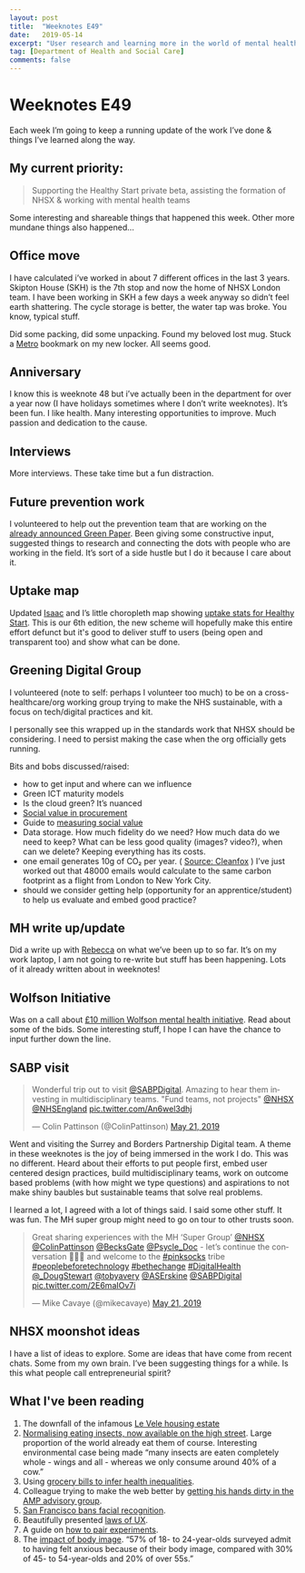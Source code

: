 ```yaml
---
layout: post
title:  "Weeknotes E49"
date:   2019-05-14
excerpt: "User research and learning more in the world of mental health"
tag: [Department of Health and Social Care]
comments: false
---
```


# Weeknotes E49
Each week I’m going to keep a running update of the work I’ve done & things I’ve learned along the way.

## My current priority:
> Supporting the Healthy Start private beta, assisting the formation of NHSX & working with mental health teams

Some interesting and shareable things that happened this week. Other more mundane things also happened…

## Office move
I have calculated i’ve worked in about 7 different offices in the last 3 years. Skipton House (SKH) is the 7th stop and now the home of NHSX London team.
I have been working in SKH a few days a week anyway so didn’t feel earth shattering. The cycle storage is better, the water tap was broke. You know, typical stuff.

Did some packing, did some unpacking. Found my beloved lost mug. Stuck a [Metro](https://www.nexus.org.uk/metro) bookmark on my new locker. All seems good. 

## Anniversary
I know this is weeknote 48 but i’ve actually been in the department for over a year now (I have holidays sometimes where I don’t write weeknotes). It’s been fun. I like health. Many interesting opportunities to improve. Much passion and dedication to the cause.

## Interviews
More interviews. These take time but a fun distraction.

## Future prevention work
I volunteered to help out the prevention team that are working on the [already announced Green Paper](https://publichealthmatters.blog.gov.uk/2018/11/05/matt-hancock-my-vision-for-prevention/). Been giving some constructive input, suggested things to research and connecting the dots with people who are working in the field.
It’s sort of a side hustle but I do it because I care about it. 

## Uptake map
Updated [Isaac](https://twitter.com/I_smith) and I’s little choropleth map showing [uptake stats for Healthy Start](https://department-of-health.github.io/Healthy-Start-Data/). This is our 6th edition, the new scheme will hopefully make this entire effort defunct but it's good to deliver stuff to users (being open and transparent too) and show what can be done.

## Greening Digital Group
I volunteered (note to self: perhaps I volunteer too much) to be on a cross-healthcare/org working group trying to make the NHS sustainable, with a focus on tech/digital practices and kit.

I personally see this wrapped up in the standards work that NHSX should be considering. I need to persist making the case when the org officially gets running. 

Bits and bobs discussed/raised:
- how to get input and where can we influence
- Green ICT maturity models
- Is the cloud green? It’s nuanced
- [Social value in procurement](https://www.gov.uk/government/consultations/social-value-in-government-procurement)
- Guide to [measuring social value](https://knowhow.ncvo.org.uk/how-to/how-to-improve-your-social-value-impact-measurement)
- Data storage. How much fidelity do we need? How much data do we need to keep? What can be less good quality (images? video?), when can we delete? Keeping everything has its costs.
- one email generates 10g of CO₂ per year. ( [Source: Cleanfox](https://beta.cleanfox.io/en) ) I’ve just worked out that 48000 emails would calculate to the same carbon footprint as a flight from London to New York City.
- should we consider getting help (opportunity for an apprentice/student) to help us evaluate and embed good practice?

## MH write up/update
Did a write up with [Rebecca](https://twitter.com/BecksGate) on what we’ve been up to so far. It’s on my work laptop, I am not going to re-write but stuff has been happening. Lots of it already written about in weeknotes!

## Wolfson Initiative
Was on a call about [£10 million Wolfson mental health initiative](https://www.wolfson.org.uk/new-mental-health-initiative-is-launched-today/). Read about some of the bids. Some interesting stuff, I hope I can have the chance to input further down the line.

## SABP visit
<blockquote class="twitter-tweet" data-lang="en"><p lang="en" dir="ltr">Wonderful trip out to visit <a href="https://twitter.com/SABPDigital?ref_src=twsrc%5Etfw">@SABPDigital</a>. Amazing to hear them investing in multidisciplinary teams. &quot;Fund teams, not projects&quot; <a href="https://twitter.com/NHSX?ref_src=twsrc%5Etfw">@NHSX</a> <a href="https://twitter.com/NHSEngland?ref_src=twsrc%5Etfw">@NHSEngland</a> <a href="https://t.co/An6wel3dhj">pic.twitter.com/An6wel3dhj</a></p>&mdash; Colin Pattinson (@ColinPattinson) <a href="https://twitter.com/ColinPattinson/status/1130850148840484864?ref_src=twsrc%5Etfw">May 21, 2019</a></blockquote>

Went and visiting the Surrey and Borders Partnership Digital team. A theme in these weeknotes is the joy of being immersed in the work I do. This was no different.
Heard about their efforts to put people first, embed user centered design practices, build multidisciplinary teams, work on outcome based problems (with how might we type questions) and aspirations to not make shiny baubles but sustainable teams that solve real problems.

I learned a lot, I agreed with a lot of things said. I said some other stuff. It was fun. The MH super group might need to go on tour to other trusts soon.

<blockquote class="twitter-tweet" data-lang="en"><p lang="en" dir="ltr">Great sharing experiences with the MH ‘Super Group’ <a href="https://twitter.com/NHSX?ref_src=twsrc%5Etfw">@NHSX</a> <a href="https://twitter.com/ColinPattinson?ref_src=twsrc%5Etfw">@ColinPattinson</a> <a href="https://twitter.com/BecksGate?ref_src=twsrc%5Etfw">@BecksGate</a> <a href="https://twitter.com/Psycle_Doc?ref_src=twsrc%5Etfw">@Psycle_Doc</a> - let’s continue the conversation 💫🌈👊 and welcome to the <a href="https://twitter.com/hashtag/pinksocks?src=hash&amp;ref_src=twsrc%5Etfw">#pinksocks</a> tribe <a href="https://twitter.com/hashtag/peoplebeforetechnology?src=hash&amp;ref_src=twsrc%5Etfw">#peoplebeforetechnology</a> <a href="https://twitter.com/hashtag/bethechange?src=hash&amp;ref_src=twsrc%5Etfw">#bethechange</a> <a href="https://twitter.com/hashtag/DigitalHealth?src=hash&amp;ref_src=twsrc%5Etfw">#DigitalHealth</a> <a href="https://twitter.com/_DougStewart?ref_src=twsrc%5Etfw">@_DougStewart</a> <a href="https://twitter.com/tobyavery?ref_src=twsrc%5Etfw">@tobyavery</a> <a href="https://twitter.com/ASErskine?ref_src=twsrc%5Etfw">@ASErskine</a> <a href="https://twitter.com/SABPDigital?ref_src=twsrc%5Etfw">@SABPDigital</a> <a href="https://t.co/2E6maIOv7i">pic.twitter.com/2E6maIOv7i</a></p>&mdash; Mike Cavaye (@mikecavaye) <a href="https://twitter.com/mikecavaye/status/1130865193934839808?ref_src=twsrc%5Etfw">May 21, 2019</a></blockquote>

## NHSX moonshot ideas
I have a list of ideas to explore. Some are ideas that have come from recent chats. Some from my own brain. I’ve been suggesting things for a while. Is this what people call entrepreneurial spirit?

## What I've been reading
1. The downfall of the infamous [Le Vele housing estate](https://www.theguardian.com/cities/2019/may/17/goodbye-to-gomorrah-the-end-of-italys-most-notorious-housing-estate)
2. [Normalising eating insects, now available on the high street](https://www.bbc.co.uk/news/science-environment-48259397). Large proportion of the world already eat them of course. Interesting environmental case being made “many insects are eaten completely whole - wings and all - whereas we only consume around 40% of a cow.”
3. Using [grocery bills to infer health inequalities](https://www.technologyreview.com/s/613518/grocery-bills-can-predict-diabetes-rates-by-neighborhood/).
4. Colleague trying to make the web better by [getting his hands dirty in the AMP advisory group](https://shkspr.mobi/blog/2019/05/a-report-from-the-amp-advisory-committee-meeting/).
5. [San Francisco bans facial recognition](https://www.bbc.co.uk/news/technology-48276660).
6. Beautifully presented [laws of UX](https://lawsofux.com/).
7. A guide on [how to pair experiments](https://medium.com/precoil/an-introduction-to-experiment-pairing-8e2e24796f3e).
8. The [impact of body image](https://www.theguardian.com/society/2019/may/17/poor-body-image-mental-health). “57% of 18- to 24-year-olds surveyed admit to having felt anxious because of their body image, compared with 30% of 45- to 54-year-olds and 20% of over 55s.”
